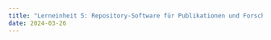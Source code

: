 ```yaml
---
title: "Lerneinheit 5: Repository-Software für Publikationen und Forschungsdaten 1/2"
date: 2024-03-26
---
```

